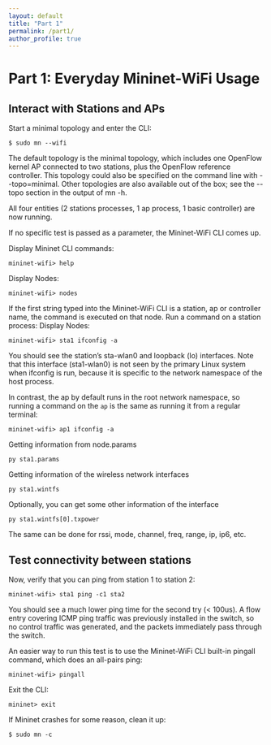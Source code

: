 ```yaml
---
layout: default
title: "Part 1"
permalink: /part1/
author_profile: true
---
```


# Part 1: Everyday Mininet-WiFi Usage

## Interact with Stations and APs

Start a minimal topology and enter the CLI:
```
$ sudo mn --wifi
```

The default topology is the minimal topology, which includes one OpenFlow kernel AP connected to two stations, plus the OpenFlow reference controller. This topology could also be specified on the command line with --topo=minimal. Other topologies are also available out of the box; see the --topo section in the output of mn -h.

All four entities (2 stations processes, 1 ap process, 1 basic controller) are now running.

If no specific test is passed as a parameter, the Mininet-WiFi CLI comes up.

Display Mininet CLI commands:
```
mininet-wifi> help
```

Display Nodes:
```
mininet-wifi> nodes
```

If the first string typed into the Mininet-WiFi CLI is a station, ap or controller name, the command is executed on that node. Run a command on a station process:
Display Nodes:
```
mininet-wifi> sta1 ifconfig -a
```

You should see the station’s sta-wlan0 and loopback (lo) interfaces. Note that this interface (sta1-wlan0) is not seen by the primary Linux system when ifconfig is run, because it is specific to the network namespace of the host process.

In contrast, the ap by default runs in the root network namespace, so running a command on the ``ap`` is the same as running it from a regular terminal:
```
mininet-wifi> ap1 ifconfig -a
```

Getting information from node.params
```
py sta1.params
```
Getting information of the wireless network interfaces
```
py sta1.wintfs
```
Optionally, you can get some other information of the interface
```
py sta1.wintfs[0].txpower
```
The same can be done for rssi, mode, channel, freq, range, ip, ip6, etc.


## Test connectivity between stations

Now, verify that you can ping from station 1 to station 2:
```
mininet-wifi> sta1 ping -c1 sta2
```

You should see a much lower ping time for the second try (< 100us). A flow entry covering ICMP ping traffic was previously installed in the switch, so no control traffic was generated, and the packets immediately pass through the switch.

An easier way to run this test is to use the Mininet-WiFi CLI built-in pingall command, which does an all-pairs ping:
```
mininet-wifi> pingall
```

Exit the CLI:

```
mininet> exit
```

If Mininet crashes for some reason, clean it up:

```
$ sudo mn -c
```

